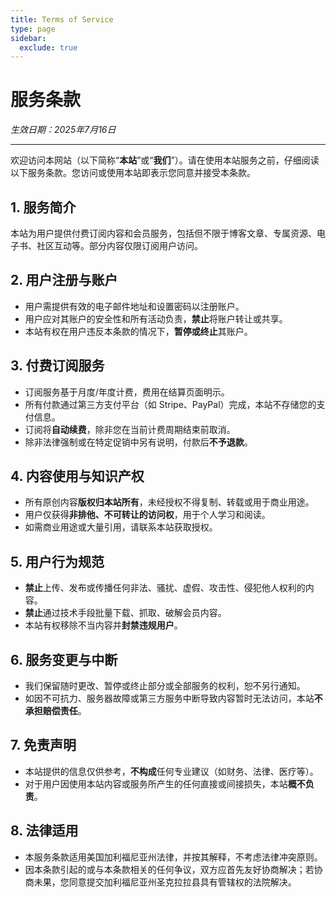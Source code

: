 ```yaml
---
title: Terms of Service
type: page
sidebar:
  exclude: true
---
```


# 服务条款

*生效日期：2025年7月16日*

---

欢迎访问本网站（以下简称“**本站**”或“**我们**”）。请在使用本站服务之前，仔细阅读以下服务条款。您访问或使用本站即表示您同意并接受本条款。

## 1. 服务简介
本站为用户提供付费订阅内容和会员服务，包括但不限于博客文章、专属资源、电子书、社区互动等。部分内容仅限订阅用户访问。

## 2. 用户注册与账户
- 用户需提供有效的电子邮件地址和设置密码以注册账户。
- 用户应对其账户的安全性和所有活动负责，**禁止**将账户转让或共享。
- 本站有权在用户违反本条款的情况下，**暂停或终止**其账户。

## 3. 付费订阅服务
- 订阅服务基于月度/年度计费，费用在结算页面明示。
- 所有付款通过第三方支付平台（如 Stripe、PayPal）完成，本站不存储您的支付信息。
- 订阅将**自动续费**，除非您在当前计费周期结束前取消。
- 除非法律强制或在特定促销中另有说明，付款后**不予退款**。

## 4. 内容使用与知识产权
- 所有原创内容**版权归本站所有**，未经授权不得复制、转载或用于商业用途。
- 用户仅获得**非排他、不可转让的访问权**，用于个人学习和阅读。
- 如需商业用途或大量引用，请联系本站获取授权。

## 5. 用户行为规范
- **禁止**上传、发布或传播任何非法、骚扰、虚假、攻击性、侵犯他人权利的内容。
- **禁止**通过技术手段批量下载、抓取、破解会员内容。
- 本站有权移除不当内容并**封禁违规用户**。

## 6. 服务变更与中断
- 我们保留随时更改、暂停或终止部分或全部服务的权利，恕不另行通知。
- 如因不可抗力、服务器故障或第三方服务中断导致内容暂时无法访问，本站**不承担赔偿责任**。

## 7. 免责声明
- 本站提供的信息仅供参考，**不构成**任何专业建议（如财务、法律、医疗等）。
- 对于用户因使用本站内容或服务所产生的任何直接或间接损失，本站**概不负责**。

## 8. 法律适用
- 本服务条款适用美国加利福尼亚州法律，并按其解释，不考虑法律冲突原则。
- 因本条款引起的或与本条款相关的任何争议，双方应首先友好协商解决；若协商未果，您同意提交加利福尼亚州圣克拉拉县具有管辖权的法院解决。

